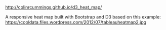http://colinrcummings.github.io/d3_heat_map/

A responsive heat map built with Bootstrap and D3 based on this example:
https://cooldata.files.wordpress.com/2012/07/tableauheatmap2.jpg

